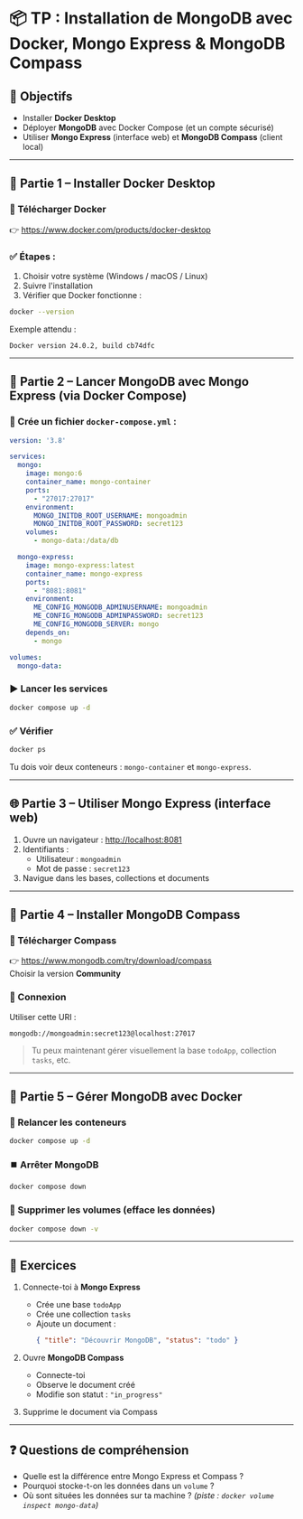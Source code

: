 # 📦 TP : Installation de MongoDB avec Docker, Mongo Express & MongoDB Compass

## 🎯 Objectifs

- Installer **Docker Desktop**
- Déployer **MongoDB** avec Docker Compose (et un compte sécurisé)
- Utiliser **Mongo Express** (interface web) et **MongoDB Compass** (client local)

---

## 🧰 Partie 1 – Installer Docker Desktop

### 🔗 Télécharger Docker

👉 https://www.docker.com/products/docker-desktop

### ✅ Étapes :

1. Choisir votre système (Windows / macOS / Linux)
2. Suivre l'installation
3. Vérifier que Docker fonctionne :

```bash
docker --version
```

Exemple attendu :
```
Docker version 24.0.2, build cb74dfc
```

---

## 🐳 Partie 2 – Lancer MongoDB avec Mongo Express (via Docker Compose)

### 📁 Crée un fichier `docker-compose.yml` :

```yaml
version: '3.8'

services:
  mongo:
    image: mongo:6
    container_name: mongo-container
    ports:
      - "27017:27017"
    environment:
      MONGO_INITDB_ROOT_USERNAME: mongoadmin
      MONGO_INITDB_ROOT_PASSWORD: secret123
    volumes:
      - mongo-data:/data/db

  mongo-express:
    image: mongo-express:latest
    container_name: mongo-express
    ports:
      - "8081:8081"
    environment:
      ME_CONFIG_MONGODB_ADMINUSERNAME: mongoadmin
      ME_CONFIG_MONGODB_ADMINPASSWORD: secret123
      ME_CONFIG_MONGODB_SERVER: mongo
    depends_on:
      - mongo

volumes:
  mongo-data:
```

### ▶️ Lancer les services

```bash
docker compose up -d
```

### ✅ Vérifier

```bash
docker ps
```

Tu dois voir deux conteneurs : `mongo-container` et `mongo-express`.

---

## 🌐 Partie 3 – Utiliser Mongo Express (interface web)

1. Ouvre un navigateur : [http://localhost:8081](http://localhost:8081)
2. Identifiants :
   - Utilisateur : `mongoadmin`
   - Mot de passe : `secret123`
3. Navigue dans les bases, collections et documents

---

## 🧭 Partie 4 – Installer MongoDB Compass

### 🔗 Télécharger Compass

👉 https://www.mongodb.com/try/download/compass  
Choisir la version **Community**

### 🧪 Connexion

Utiliser cette URI :

```
mongodb://mongoadmin:secret123@localhost:27017
```

> Tu peux maintenant gérer visuellement la base `todoApp`, collection `tasks`, etc.

---

## 🧼 Partie 5 – Gérer MongoDB avec Docker

### 🔄 Relancer les conteneurs

```bash
docker compose up -d
```

### ⏹️ Arrêter MongoDB

```bash
docker compose down
```

### 🧨 Supprimer les volumes (efface les données)

```bash
docker compose down -v
```

---

## 🧪 Exercices

1. Connecte-toi à **Mongo Express**
   - Crée une base `todoApp`
   - Crée une collection `tasks`
   - Ajoute un document :  
     ```json
     { "title": "Découvrir MongoDB", "status": "todo" }
     ```

2. Ouvre **MongoDB Compass**
   - Connecte-toi
   - Observe le document créé
   - Modifie son statut : `"in_progress"`

3. Supprime le document via Compass

---

## ❓ Questions de compréhension

- Quelle est la différence entre Mongo Express et Compass ?
- Pourquoi stocke-t-on les données dans un `volume` ?
- Où sont situées les données sur ta machine ? *(piste : `docker volume inspect mongo-data`)*

